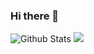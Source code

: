 ### Hi there 👋
![Github Stats](https://github-readme-stats.vercel.app/api?username=ubeeni&show_icons=true)
<a href="https://hits.seeyoufarm.com"><img src="https://hits.seeyoufarm.com/api/count/incr/badge.svg?url=https%3A%2F%2Fgithub.com%2Fubeeni%2Fhit-counter&count_bg=%23E6AAF5&title_bg=%23555555&icon=&icon_color=%23E7E7E7&title=hits&edge_flat=false"/></a>
<!--
**ubeeni/ubeeni** is a ✨ _special_ ✨ repository because its `README.md` (this file) appears on your GitHub profile.

Here are some ideas to get you started:

- 🔭 I’m currently working on ...
- 🌱 I’m currently learning ...
- 👯 I’m looking to collaborate on ...
- 🤔 I’m looking for help with ...
- 💬 Ask me about ...
- 📫 How to reach me: ...
- 😄 Pronouns: ...
- ⚡ Fun fact: ...
-->
